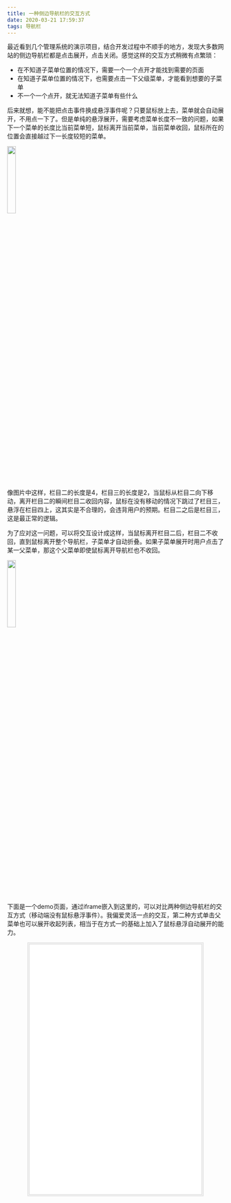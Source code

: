 ```yaml
---
title: 一种侧边导航栏的交互方式
date: 2020-03-21 17:59:37
tags: 导航栏
---
```


最近看到几个管理系统的演示项目，结合开发过程中不顺手的地方，发现大多数网站的侧边导航栏都是点击展开，点击关闭。感觉这样的交互方式稍微有点繁琐：

- 在不知道子菜单位置的情况下，需要一个一个点开才能找到需要的页面
- 在知道子菜单位置的情况下，也需要点击一下父级菜单，才能看到想要的子菜单
- 不一个一个点开，就无法知道子菜单有些什么

后来就想，能不能把点击事件换成悬浮事件呢？只要鼠标放上去，菜单就会自动展开，不用点一下了。但是单纯的悬浮展开，需要考虑菜单长度不一致的问题，如果下一个菜单的长度比当前菜单短，鼠标离开当前菜单，当前菜单收回，鼠标所在的位置会直接越过下一长度较短的菜单。

<img src="problem.gif" width="20%">

像图片中这样，栏目二的长度是4，栏目三的长度是2，当鼠标从栏目二向下移动，离开栏目二的瞬间栏目二收回内容，鼠标在没有移动的情况下跳过了栏目三，悬浮在栏目四上，这其实是不合理的，会违背用户的预期。栏目二之后是栏目三，这是最正常的逻辑。

为了应对这一问题，可以将交互设计成这样，当鼠标离开栏目二后，栏目二不收回，直到鼠标离开整个导航栏，子菜单才自动折叠。如果子菜单展开时用户点击了某一父菜单，那这个父菜单即使鼠标离开导航栏也不收回。

<img src="solution.gif" width="20%">

下面是一个demo页面，通过iframe嵌入到这里的，可以对比两种侧边导航栏的交互方式（移动端没有鼠标悬浮事件）。我偏爱灵活一点的交互，第二种方式单击父菜单也可以展开收起列表，相当于在方式一的基础上加入了鼠标悬浮自动展开的能力。

<div align="center">
<iframe src="demo.html" width="400px" height="580px" frameborder="0" scrolling="yes" style="border: 5px double #e4e4e4;"> </iframe>
</div>